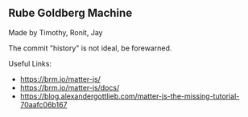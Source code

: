 ## Rube Goldberg Machine
Made by Timothy, Ronit, Jay

The commit "history" is not ideal, be forewarned.

Useful Links:
* https://brm.io/matter-js/
* https://brm.io/matter-js/docs/
* https://blog.alexandergottlieb.com/matter-js-the-missing-tutorial-70aafc06b167
